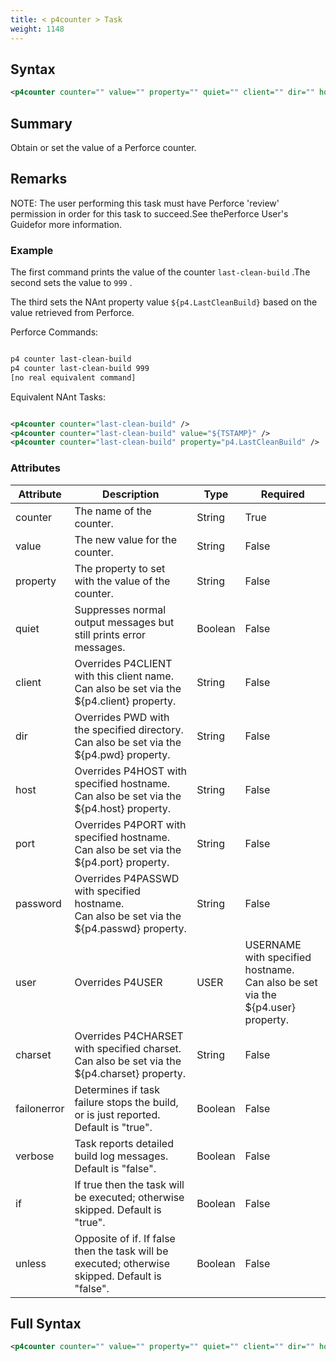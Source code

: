 ```yaml
---
title: < p4counter > Task
weight: 1148
---
```

## Syntax
```xml
<p4counter counter="" value="" property="" quiet="" client="" dir="" host="" port="" password="" user="" charset="" />
```
## Summary ##
Obtain or set the value of a Perforce counter.

## Remarks ##
NOTE: The user performing this task must have Perforce &#39;review&#39; permission in order for this
task to succeed.See thePerforce User&#39;s Guidefor more information.



### Example ###
The first command prints the value of the counter `last-clean-build` .The second sets the value to  `999` .

The third sets the NAnt property value  `${p4.LastCleanBuild}` based on the value retrieved
from Perforce.

Perforce Commands:


```xml

p4 counter last-clean-build
p4 counter last-clean-build 999
[no real equivalent command]
```
Equivalent NAnt Tasks:
```xml

<p4counter counter="last-clean-build" />
<p4counter counter="last-clean-build" value="${TSTAMP}" />
<p4counter counter="last-clean-build" property="p4.LastCleanBuild" />
```



### Attributes
| Attribute | Description | Type | Required |
| --------- | ----------- | ---- | -------- |
| counter | The name of the counter. | String | True |
| value | The new value for the counter. | String | False |
| property | The property to set with the value of the counter. | String | False |
| quiet | Suppresses normal output messages but still prints error messages. | Boolean | False |
| client | Overrides P4CLIENT with this client name.<br>Can also be set via the ${p4.client} property. | String | False |
| dir | Overrides PWD with the specified directory.<br>Can also be set via the ${p4.pwd} property. | String | False |
| host | Overrides P4HOST with specified hostname.<br>Can also be set via the ${p4.host} property. | String | False |
| port | Overrides P4PORT with specified hostname.<br>Can also be set via the ${p4.port} property. | String | False |
| password | Overrides P4PASSWD with specified hostname.<br>Can also be set via the ${p4.passwd} property. | String | False |
| user | Overrides P4USER|USER|USERNAME with specified hostname.<br>Can also be set via the ${p4.user} property. | String | False |
| charset | Overrides P4CHARSET with specified charset.<br>Can also be set via the ${p4.charset} property. | String | False |
| failonerror | Determines if task failure stops the build, or is just reported. Default is &quot;true&quot;. | Boolean | False |
| verbose | Task reports detailed build log messages.  Default is &quot;false&quot;. | Boolean | False |
| if | If true then the task will be executed; otherwise skipped. Default is &quot;true&quot;. | Boolean | False |
| unless | Opposite of if.  If false then the task will be executed; otherwise skipped. Default is &quot;false&quot;. | Boolean | False |

## Full Syntax
```xml
<p4counter counter="" value="" property="" quiet="" client="" dir="" host="" port="" password="" user="" charset="" failonerror="" verbose="" if="" unless="" />
```
